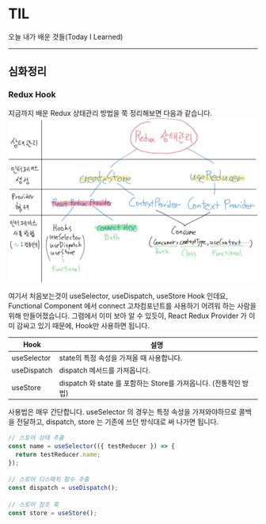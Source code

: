 # TIL
오늘 내가 배운 것들(Today I Learned)   


---------------------------------------

## 심화정리

### Redux Hook
지금까지 배운 Redux 상태관리 방법을 쭉 정리해보면 다음과 같습니다. 
![Redux State Management Diagram](https://github.com/LimEunSeop/TIL-React-Framework/blob/master/assets/A-1.JPG?raw=true)

여기서 처음보는것이 useSelector, useDispatch, useStore Hook 인데요, Functional Component 에서 connect 고차컴포넌트를 사용하기 어려워 하는 사람을 위해 만들어졌습니다. 그렴에서 이미 보아 알 수 있듯이, React Redux Provider 가 이미 감싸고 있기 때문에, Hook만 사용하면 됩니다.

| Hook | 설명 |
|--|--|
| useSelector | state의 특정 속성을 가져올 때 사용합니다. |
| useDispatch | dispatch 메서드를 가져옵니다. |
| useStore | dispatch 와 state 를 포함하는 Store를 가져옵니다. (전통적인 방법) |

사용법은 매우 간단합니다. useSelector 의 경우는 특정 속성을 가져와야하므로 콜백을 전달하고, dispatch, store 는 기존에 쓰던 방식대로 써 나가면 됩니다.
```javascript
// 스토어 상태 추출
const name = useSelector(({ testReducer }) => {
  return testReducer.name;
});

// 스토어 디스패치 함수 추출
const dispatch = useDispatch();

// 스토어 참조 훅
const store = useStore();

```